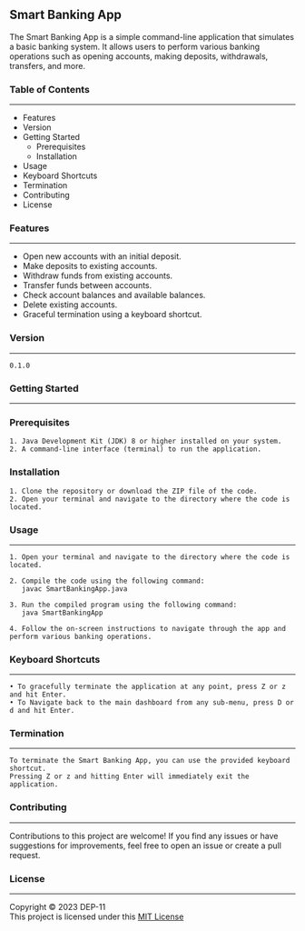 ## Smart Banking App

The Smart Banking App is a simple command-line application that simulates a basic banking system. It allows users to perform various banking operations such as opening accounts, making deposits, withdrawals, transfers, and more.


### Table of Contents
***

* Features
* Version
* Getting Started
    * Prerequisites
    * Installation
* Usage
* Keyboard Shortcuts
* Termination
* Contributing
* License



### Features
***

* Open new accounts with an initial deposit.
* Make deposits to existing accounts.
* Withdraw funds from existing accounts.
* Transfer funds between accounts.
* Check account balances and available balances.
* Delete existing accounts.
* Graceful termination using a keyboard shortcut.

### Version
***

    0.1.0


### Getting Started
***

### Prerequisites
    1. Java Development Kit (JDK) 8 or higher installed on your system.
    2. A command-line interface (terminal) to run the application.


### Installation
    1. Clone the repository or download the ZIP file of the code.
    2. Open your terminal and navigate to the directory where the code is located.


### Usage
***

    1. Open your terminal and navigate to the directory where the code is located.

    2. Compile the code using the following command:
       javac SmartBankingApp.java

    3. Run the compiled program using the following command:
       java SmartBankingApp

    4. Follow the on-screen instructions to navigate through the app and perform various banking operations.


### Keyboard Shortcuts
***

    • To gracefully terminate the application at any point, press Z or z and hit Enter.
    • To Navigate back to the main dashboard from any sub-menu, press D or d and hit Enter.


### Termination
***

    To terminate the Smart Banking App, you can use the provided keyboard shortcut. 
    Pressing Z or z and hitting Enter will immediately exit the application.


### Contributing
***

Contributions to this project are welcome! If you find any issues or have suggestions for improvements, feel free to open an issue or create a pull request.


### License
***
Copyright &copy; 2023 DEP-11 <br>
This project is licensed under this [MIT License](License.txt)


